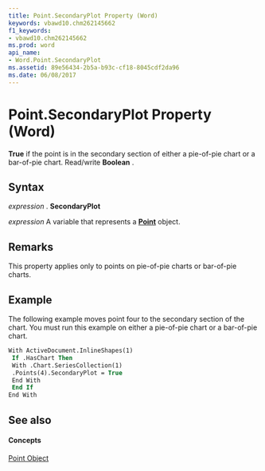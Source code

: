 ```yaml
---
title: Point.SecondaryPlot Property (Word)
keywords: vbawd10.chm262145662
f1_keywords:
- vbawd10.chm262145662
ms.prod: word
api_name:
- Word.Point.SecondaryPlot
ms.assetid: 89e56434-2b5a-b93c-cf18-8045cdf2da96
ms.date: 06/08/2017
---
```



# Point.SecondaryPlot Property (Word)

 **True** if the point is in the secondary section of either a pie-of-pie chart or a bar-of-pie chart. Read/write **Boolean** .


## Syntax

 _expression_ . **SecondaryPlot**

 _expression_ A variable that represents a **[Point](Word.Point.md)** object.


## Remarks

This property applies only to points on pie-of-pie charts or bar-of-pie charts. 


## Example

The following example moves point four to the secondary section of the chart. You must run this example on either a pie-of-pie chart or a bar-of-pie chart. 


```vb
With ActiveDocument.InlineShapes(1) 
 If .HasChart Then 
 With .Chart.SeriesCollection(1) 
 .Points(4).SecondaryPlot = True 
 End With 
 End If 
End With
```


## See also


#### Concepts


[Point Object](Word.Point.md)

